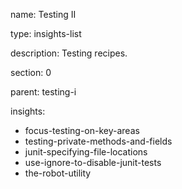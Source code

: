 name: Testing II

type: insights-list

description: Testing recipes. 

section: 0

parent: testing-i

insights:
  - focus-testing-on-key-areas
  - testing-private-methods-and-fields
  - junit-specifying-file-locations
  - use-ignore-to-disable-junit-tests
  - the-robot-utility
